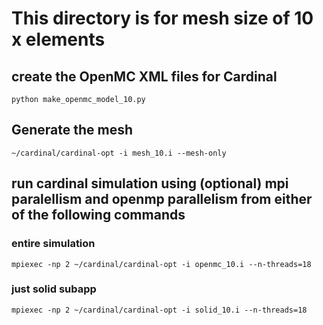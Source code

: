# This directory is for mesh size of 10 x elements
## create the OpenMC XML files for Cardinal
`python make_openmc_model_10.py`
## Generate the mesh
`~/cardinal/cardinal-opt -i mesh_10.i --mesh-only`
## run cardinal simulation using (optional) mpi paralellism and openmp parallelism from either of the following commands
### entire simulation
`mpiexec -np 2 ~/cardinal/cardinal-opt -i openmc_10.i --n-threads=18`
### just solid subapp
`mpiexec -np 2 ~/cardinal/cardinal-opt -i solid_10.i --n-threads=18`
